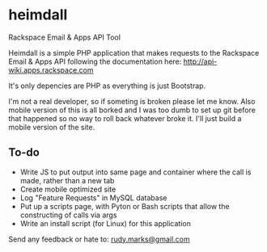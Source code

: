 # heimdall
Rackspace Email &amp; Apps API Tool

Heimdall is a simple PHP application that makes requests to the Rackspace Email & Apps API following the documentation here: http://api-wiki.apps.rackspace.com

It's only depencies are PHP as everything is just Bootstrap. 

I'm not a real developer, so if someting is broken please let me know. Also mobile version of this is all borked and I was too dumb to set up git before that happened so no way to roll back whatever broke it. I'll just build a mobile version of the site.

## To-do
* Write JS to put output into same page and container where the call is made, rather than a new tab
* Create mobile optimized site
* Log "Feature Requests" in MySQL database 
* Put up a scripts page, with Pyton or Bash scripts that allow the constructing of calls via args
* Write an install script (for Linux) for this application

Send any feedback or hate to: rudy.marks@gmail.com

